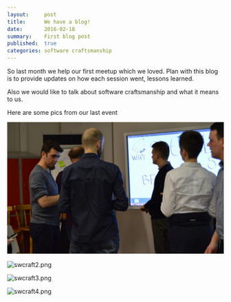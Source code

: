 ```yaml
---
layout:     post
title:      We have a blog!
date:       2016-02-18
summary:    First blog post
published:  true   
categories: software craftsmanship
---
```


So last month we help our first meetup which we loved.
Plan with this blog is to provide updates on how each session went, lessons learned.

Also we would like to talk about software craftsmanship and what it means to us.

Here are some pics from our last event

![swcraft1.png](https://raw.githubusercontent.com/dubswcraft/dubswcraft.github.io/master/_posts/images/swcraft1.png)

![swcraft2.png](https://raw.githubusercontent.com/dubswcraft/dubswcraft.github.io/master/_posts/images/swcraft2.png)

![swcraft3.png](https://raw.githubusercontent.com/dubswcraft/dubswcraft.github.io/master/_posts/images/swcraft3.png)

![swcraft4.png](https://raw.githubusercontent.com/dubswcraft/dubswcraft.github.io/master/_posts/images/swcraft4.png)
